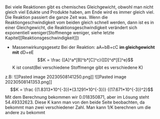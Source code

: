 Bei viele Reaktionen gibt es chemisches Gleichgewicht, obwohl man nicht gleich viel Edukte und Produkte haben, am Ende wird es immer gleich viel. Die Reaktion passiert die ganze Zeit was. Wenn die Reaktiongeschwindigkeit vom beiden gleich schnell werden, dann ist es in einer Gleichgewicht, die Reaktionsgeschwindigkeit verändert sich exponentiell weniger(Stoffmenge weniger, siehe letzte Kapitel[[Reaktionsgeschwindigkeit]])

- Massenwirkungsgesetz
Bei der Reaktion: aA+bB+cC **im gleichgewicht mit** dD+eE
$$K = \frac {[A]^a*[B]^b*[C]^c}{[D]^d*[E]^e}$$
K ist const(Bei verschiedene Stoffmenge gibt es verschiedene K)

z.B: 
![[Pasted image 20230508141250.png]]
![[Pasted image 20230508141353.png]]
$$K = \frac {(1.8313*10^{-3})*(3.1291*10^{-3})} {(17.671*10^{-3})^2}$$
Mit dem Berechnung bekommen wir 0.018350871, aber im Lösung steht 54.49332623. Diese K kann man von den beide Seite beobachten, da bekommt man zwei verschiedener Zahl. Man kann 1/K berechnen um die andere zu bekommt